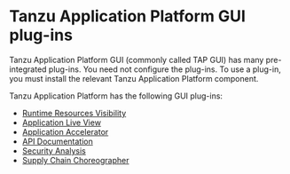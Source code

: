 # Tanzu Application Platform GUI plug-ins

Tanzu Application Platform GUI (commonly called TAP GUI) has many pre-integrated plug-ins.
You need not configure the plug-ins. To use a plug-in, you must install the relevant
Tanzu Application Platform component.

Tanzu Application Platform has the following GUI plug-ins:

- [Runtime Resources Visibility](runtime-resource-visibility.hbs.md)
- [Application Live View](app-live-view.hbs.md)
- [Application Accelerator](application-accelerator.hbs.md)
- [API Documentation](api-docs.hbs.md)
- [Security Analysis](sa-tap-gui.hbs.md)
- [Supply Chain Choreographer](scc-tap-gui.hbs.md)
